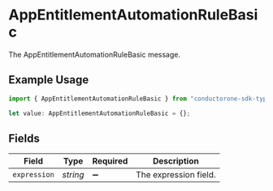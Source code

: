 # AppEntitlementAutomationRuleBasic

The AppEntitlementAutomationRuleBasic message.

## Example Usage

```typescript
import { AppEntitlementAutomationRuleBasic } from "conductorone-sdk-typescript/sdk/models/shared";

let value: AppEntitlementAutomationRuleBasic = {};
```

## Fields

| Field                 | Type                  | Required              | Description           |
| --------------------- | --------------------- | --------------------- | --------------------- |
| `expression`          | *string*              | :heavy_minus_sign:    | The expression field. |
